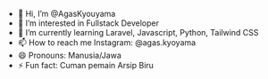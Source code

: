 - 👋 Hi, I’m @AgasKyouyama
- 👀 I’m interested in Fullstack Developer
- 🌱 I’m currently learning Laravel, Javascript, Python, Tailwind CSS
- 📫 How to reach me Instagram: @agas.kyoyama
- 😄 Pronouns: Manusia/Jawa
- ⚡ Fun fact: Cuman pemain Arsip Biru

<!---
AgasKyoyama/AgasKyoyama is a ✨ special ✨ repository because its `README.md` (this file) appears on your GitHub profile.
You can click the Preview link to take a look at your changes.
--->
